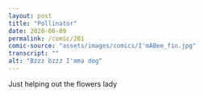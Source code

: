 ```yaml
---
layout: post
title: "Pollinator"
date: 2020-06-09
permalink: /comic/201
comic-source: "assets/images/comics/I'mABee_fin.jpg"
transcript: ""
alt: "Bzzz bzzz I'mma dog"
---
```


Just helping out the flowers lady
